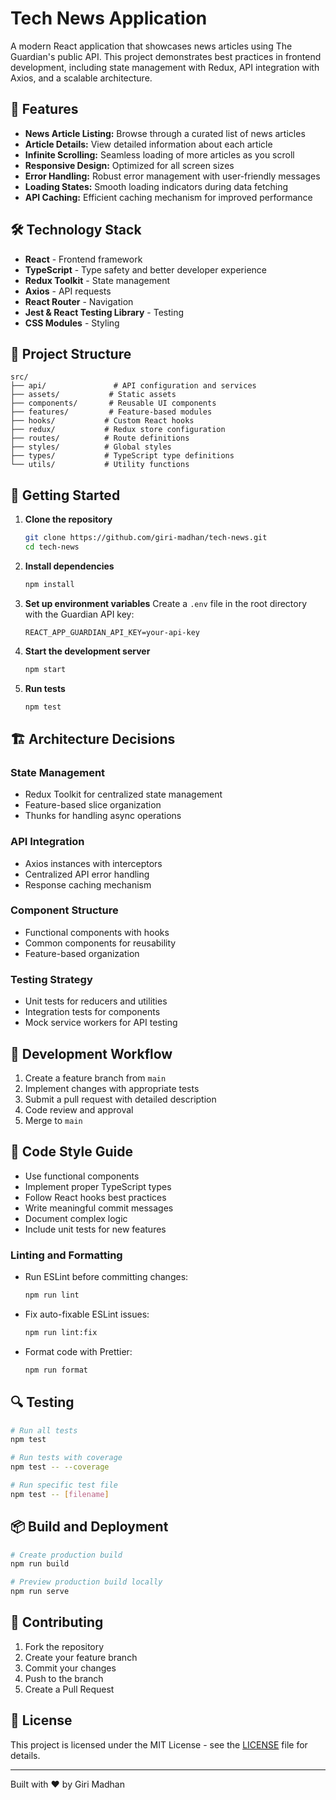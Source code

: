 # Tech News Application

A modern React application that showcases news articles using The Guardian's public API. This project demonstrates best practices in frontend development, including state management with Redux, API integration with Axios, and a scalable architecture.

## 🚀 Features

- **News Article Listing:** Browse through a curated list of news articles
- **Article Details:** View detailed information about each article
- **Infinite Scrolling:** Seamless loading of more articles as you scroll
- **Responsive Design:** Optimized for all screen sizes
- **Error Handling:** Robust error management with user-friendly messages
- **Loading States:** Smooth loading indicators during data fetching
- **API Caching:** Efficient caching mechanism for improved performance

## 🛠️ Technology Stack

- **React** - Frontend framework
- **TypeScript** - Type safety and better developer experience
- **Redux Toolkit** - State management
- **Axios** - API requests
- **React Router** - Navigation
- **Jest & React Testing Library** - Testing
- **CSS Modules** - Styling

## 📁 Project Structure

```
src/
├── api/               # API configuration and services
├── assets/           # Static assets
├── components/       # Reusable UI components
├── features/         # Feature-based modules
├── hooks/           # Custom React hooks
├── redux/           # Redux store configuration
├── routes/          # Route definitions
├── styles/          # Global styles
├── types/           # TypeScript type definitions
└── utils/           # Utility functions
```

## 🚦 Getting Started

1. **Clone the repository**
   ```bash
   git clone https://github.com/giri-madhan/tech-news.git
   cd tech-news
   ```

2. **Install dependencies**
   ```bash
   npm install
   ```

3. **Set up environment variables**
   Create a `.env` file in the root directory with the Guardian API key:
   ```
   REACT_APP_GUARDIAN_API_KEY=your-api-key
   ```

4. **Start the development server**
   ```bash
   npm start
   ```

5. **Run tests**
   ```bash
   npm test
   ```

## 🏗️ Architecture Decisions

### State Management
- Redux Toolkit for centralized state management
- Feature-based slice organization
- Thunks for handling async operations

### API Integration
- Axios instances with interceptors
- Centralized API error handling
- Response caching mechanism

### Component Structure
- Functional components with hooks
- Common components for reusability
- Feature-based organization

### Testing Strategy
- Unit tests for reducers and utilities
- Integration tests for components
- Mock service workers for API testing

## 🔄 Development Workflow

1. Create a feature branch from `main`
2. Implement changes with appropriate tests
3. Submit a pull request with detailed description
4. Code review and approval
5. Merge to `main`

## 📝 Code Style Guide

- Use functional components
- Implement proper TypeScript types
- Follow React hooks best practices
- Write meaningful commit messages
- Document complex logic
- Include unit tests for new features

### Linting and Formatting
- Run ESLint before committing changes:
  ```bash
  npm run lint
  ```
- Fix auto-fixable ESLint issues:
  ```bash
  npm run lint:fix
  ```
- Format code with Prettier:
  ```bash
  npm run format
  ```

## 🔍 Testing

```bash
# Run all tests
npm test

# Run tests with coverage
npm test -- --coverage

# Run specific test file
npm test -- [filename]
```

## 📦 Build and Deployment

```bash
# Create production build
npm run build

# Preview production build locally
npm run serve
```

## 🤝 Contributing

1. Fork the repository
2. Create your feature branch
3. Commit your changes
4. Push to the branch
5. Create a Pull Request

## 📄 License

This project is licensed under the MIT License - see the [LICENSE](LICENSE) file for details.

---

Built with ❤️ by Giri Madhan